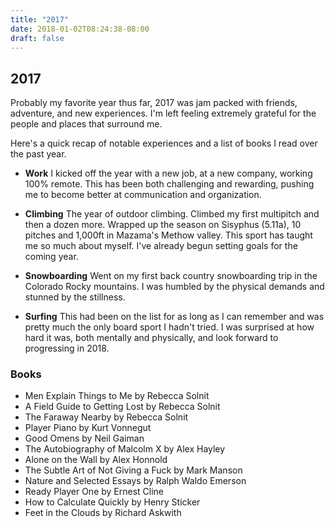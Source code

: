 ```yaml
---
title: "2017"
date: 2018-01-02T08:24:38-08:00
draft: false
---
```


## 2017

Probably my favorite year thus far, 2017 was jam packed with friends, adventure, and new experiences.
I'm left feeling extremely grateful for the people and places that surround me.

Here's a quick recap of notable experiences and a list of books I read over the past year.

* **Work** I kicked off the year with a new job, at a new company, working 100% remote. This has been both challenging
and rewarding, pushing me to become better at communication and organization.

* **Climbing** The year of outdoor climbing. Climbed my first multipitch and then a dozen more.
Wrapped up the season on Sisyphus (5.11a), 10 pitches and 1,000ft in Mazama's Methow valley. This
sport has taught me so much about myself. I've already begun setting goals for the coming year.

* **Snowboarding** Went on my first back country snowboarding trip in the Colorado Rocky mountains. I was humbled by the physical
demands and stunned by the stillness.

* **Surfing** This had been on the list for as long as I can remember and was pretty much
the only board sport I hadn't tried. I was surprised at how hard it was, both mentally and physically,
and look forward to progressing in 2018.

### Books

* Men Explain Things to Me by Rebecca Solnit
* A Field Guide to Getting Lost by Rebecca Solnit
* The Faraway Nearby by Rebecca Solnit
* Player Piano by Kurt Vonnegut
* Good Omens by Neil Gaiman
* The Autobiography of Malcolm X by Alex Hayley
* Alone on the Wall by Alex Honnold
* The Subtle Art of Not Giving a Fuck by Mark Manson
* Nature and Selected Essays by Ralph Waldo Emerson
* Ready Player One by Ernest Cline
* How to Calculate Quickly by Henry Sticker
* Feet in the Clouds by Richard Askwith
